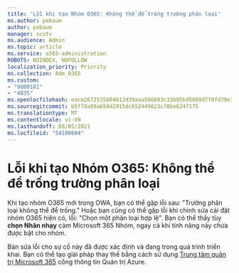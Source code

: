 ```yaml
---
title: 'Lỗi khi tạo Nhóm O365: Không thể để trống trường phân loại'
ms.author: pebaum
author: pebaum
manager: scotv
ms.audience: Admin
ms.topic: article
ms.service: o365-administration
ROBOTS: NOINDEX, NOFOLLOW
localization_priority: Priority
ms.collection: Adm_O365
ms.custom:
- "9000181"
- "4835"
ms.openlocfilehash: eace2672535b04812d39aaa566603c33b95bd5069d7f0fd79e76990efd42c43d
ms.sourcegitcommit: b5f7da89a650d2915dc652449623c78be6247175
ms.translationtype: MT
ms.contentlocale: vi-VN
ms.lasthandoff: 08/05/2021
ms.locfileid: "54100604"
---
```

# <a name="error-creating-o365-groups-the-classification-field-cant-be-empty"></a>Lỗi khi tạo Nhóm O365: Không thể để trống trường phân loại

Khi tạo nhóm O365 mới trong OWA, bạn có thể gặp lỗi sau: "Trường phân loại không thể để trống."  Hoặc bạn cũng có thể gặp lỗi khi chỉnh sửa cài đặt nhóm O365 hiện có, lỗi: "Chọn một phân loại hợp lệ".   Bạn có thể thấy tùy **chọn Nhãn nhạy** cảm Microsoft 365 Nhóm, ngay cả khi tính năng này chưa được bật cho nhóm.

Bản sửa lỗi cho sự cố này đã được xác định và đang trong quá trình triển khai.  Bạn có thể tạo giải pháp thay thế bằng cách sử dụng [Trung tâm quản trị Microsoft 365](https://docs.microsoft.com/microsoft-365/admin/create-groups/create-groups?view=o365-worldwide) cổng thông tin Quản trị Azure.
